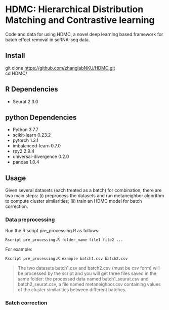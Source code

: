 # HDMC: Hierarchical Distribution Matching and Contrastive learning
Code and data for using HDMC, a novel deep learning based framework for batch effect removal in scRNA-seq data. 

## Install
git clone https://github.com/zhanglabNKU/HDMC.git  
cd HDMC/

## R Dependencies
* Seurat 2.3.0

## python Dependencies
* Python 3.7.7
* scikit-learn 0.23.2
* pytorch 1.3.1
* imbalanced-learn 0.7.0
* rpy2 2.9.4
* universal-divergence 0.2.0
* pandas 1.0.4

## Usage
Given several datasets (each treated as a batch) for combination, there are two main steps: (i) preprocess the datasets and run metaneighbor algorithm to compute cluster similarities; (ii) train an HDMC model for batch correction.
### Data preprocessing
Run the R script pre_processing.R as follows:
```
Rscript pre_processing.R folder_name file1 file2 ...
```
For example:
```
Rscript pre_processing.R example batch1.csv batch2.csv
```
> The two datasets batch1.csv and batch2.csv (must be csv form) will be processed by the script and you will get three files saved in the same folder: the processed data named batch1_seurat.csv and batch2_seurat.csv, a file named metaneighbor.csv containing values of the cluster similarities between different batches.
### Batch correction
